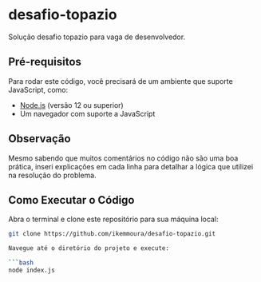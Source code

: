# desafio-topazio

Solução desafio topazio para vaga de desenvolvedor.

## Pré-requisitos

Para rodar este código, você precisará de um ambiente que suporte JavaScript, como:

- [Node.js](https://nodejs.org/) (versão 12 ou superior)
- Um navegador com suporte a JavaScript

## Observação

Mesmo sabendo que muitos comentários no código não são uma boa prática, inseri explicações em cada linha para detalhar a lógica que utilizei na resolução do problema.

## Como Executar o Código

Abra o terminal e clone este repositório para sua máquina local:

````bash
git clone https://github.com/ikemmoura/desafio-topazio.git

Navegue até o diretório do projeto e execute:

```bash
node index.js
````
